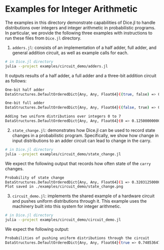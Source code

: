 # Examples for Integer Arithmetic

The examples in this directory demonstrate capabilities of Dice.jl to handle distributions over integers and integer arithmetic in probabilistic programs. In particular, we provide the following three examples with instructions to run these files from `Dice.jl` directory.

1. `adders.jl`: consists of an implementation of a half adder, full adder, and general addition circuit, as well as example calls for each.
```bash
# in Dice.jl directory
julia --project examples/circuit_demo/adders.jl
```
It outputs results of a half adder, a full adder and a three-bit addition circuit as follows:
```bash
One-bit half adder
DataStructures.DefaultOrderedDict{Any, Any, Float64}((true, false) => 0.5, (false, false) => 0.25, (false, true) => 0.25)

One-bit full adder
DataStructures.DefaultOrderedDict{Any, Any, Float64}((false, true) => 0.375, (true, false) => 0.375, (false, false) => 0.12500000000000003, (true, true) => 0.12500000000000003)

Adding two uniform distributions over integers 0 to 7
DataStructures.DefaultOrderedDict{Any, Any, Float64}(0 => 0.12500000000000003, 1 => 0.12500000000000003, 2 => 0.12500000000000003, 3 => 0.12500000000000003, 4 => 0.12500000000000003, 5 => 0.12500000000000003, 6 => 0.12500000000000003, 7 => 0.12500000000000003)
```


2. `state_change.jl`: demonstrates how Dice.jl can be used to record state changes in a probabilistic program. Specifically, we show how change in input distributions to an adder circuit can lead to change in the carry.
```bash
# in Dice.jl directory
julia --project examples/circuit_demo/state_change.jl
```

We expect the following output that records how often state of the `carry` changes.
```bash
Probability of state change
DataStructures.DefaultOrderedDict{Any, Any, Float64}(1 => 0.32031250000000006, 2 => 0.30468750000000006, 0 => 0.2578125, 3 => 0.11718749999999999)
Plot saved in ./examples/circuit_demo/state_change.png
```

3. `circuit_demo.jl`: implements the shared example of a hardware circuit and pushes uniform distributions through it. This example uses the machinery built into this system for integer arithmetic.
```bash
# in Dice.jl directory
julia --project examples/circuit_demo/circuit_demo.jl
```

We expect the following output:
```bash
Probabilities of pushing uniform distributions through the circuit
DataStructures.DefaultOrderedDict{Any, Any, Float64}(true => 0.7485364750027659, false => 0.25146352499723434)
```